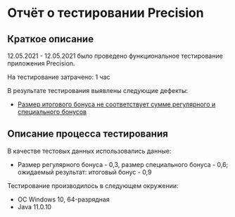 # Отчёт о тестировании Precision

## Краткое описание

12.05.2021 - 12.05.2021 было проведено функциональное тестирование приложения Precision.

На тестирование затрачено: 1 час

В результате тестирования выявлены следующие дефекты:
* [Размер итогового бонуса не соответствует сумме регулярного и специального бонусов](https://github.com/Yu-Smirnova/java-hw-2-part2/issues/1#issue-889743833)

## Описание процесса тестирования

В качестве тестовых данных использовались данные:
* Размер регулярного бонуса - 0,3, размер специального бонуса - 0,6; ожидаемый результат: итоговый бонус - 0,9


Тестирование производилось в следующем окружении:
* ОС Windows 10, 64-разрядная
* Java 11.0.10